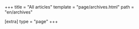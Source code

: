 +++
title = "All articles"
template = "page/archives.html"
path = "en/archives"

[extra]
type = "page"
+++
